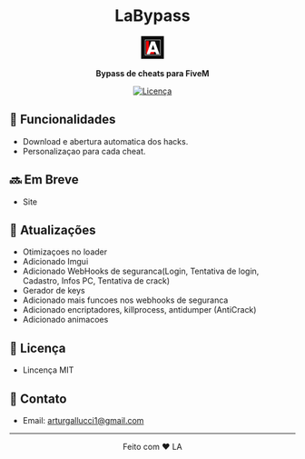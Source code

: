 <h1 align="center">LaBypass</h1>

<p align="center">
  <img src="logo.png" alt="Logo do Projeto">
</p>

<p align="center">
  <strong>Bypass de cheats para FiveM</strong>
</p>

<p align="center">
  <a href="LICENSE">
    <img src="https://img.shields.io/github/license/Leda16/License" alt="Licença">
  </a>
</p>

## 🚀 Funcionalidades

- Download e abertura automatica dos hacks.
- Personalizaçao para cada cheat.

## 🔜 Em Breve

- Site

## 🔄 Atualizações

- Otimizaçoes no loader
- Adicionado Imgui
- Adicionado WebHooks de seguranca(Login, Tentativa de login, Cadastro, Infos PC, Tentativa de crack)
- Gerador de keys
- Adicionado mais funcoes nos webhooks de seguranca
- Adicionado encriptadores, killprocess, antidumper (AntiCrack)
- Adicionado animacoes

## 📄 Licença

- Lincença MIT

## 📧 Contato

- Email: arturgallucci1@gmail.com

---

<p align="center">
  Feito com ❤️ LA
</p>